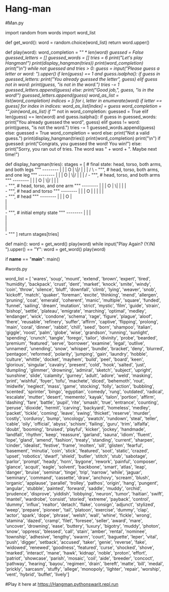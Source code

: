 # Hang-man

#Man.py

import random
from words import word_list


def get_word():
    word = random.choice(word_list)
    return word.upper()


def play(word):
    word_completion = "_" * len(word)
    guessed = False
    guessed_letters = []
    guessed_words = []
    tries = 6
    print("Let's play Hangman!")
    print(display_hangman(tries))
    print(word_completion)
    print("\n")
    while not guessed and tries > 0:
        guess = input("Please guess a letter or word: ").upper()
        if len(guess) == 1 and guess.isalpha():
            if guess in guessed_letters:
                print("You already guessed the letter", guess)
            elif guess not in word:
                print(guess, "is not in the word.")
                tries -= 1
                guessed_letters.append(guess)
            else:
                print("Good job,", guess, "is in the word!")
                guessed_letters.append(guess)
                word_as_list = list(word_completion)
                indices = [i for i, letter in enumerate(word) if letter == guess]
                for index in indices:
                    word_as_list[index] = guess
                word_completion = "".join(word_as_list)
                if "_" not in word_completion:
                    guessed = True
        elif len(guess) == len(word) and guess.isalpha():
            if guess in guessed_words:
                print("You already guessed the word", guess)
            elif guess != word:
                print(guess, "is not the word.")
                tries -= 1
                guessed_words.append(guess)
            else:
                guessed = True
                word_completion = word
        else:
            print("Not a valid guess.")
        print(display_hangman(tries))
        print(word_completion)
        print("\n")
    if guessed:
        print("Congrats, you guessed the word! You win!")
    else:
        print("Sorry, you ran out of tries. The word was " + word + ". Maybe next time!")


def display_hangman(tries):
    stages = [  # final state: head, torso, both arms, and both legs
                """
                   --------
                   |      |
                   |      O
                   |     \\|/
                   |      |
                   |     / \\
                   -
                """,
                # head, torso, both arms, and one leg
                """
                   --------
                   |      |
                   |      O
                   |     \\|/
                   |      |
                   |     / 
                   -
                """,
                # head, torso, and both arms
                """
                   --------
                   |      |
                   |      O
                   |     \\|/
                   |      |
                   |      
                   -
                """,
                # head, torso, and one arm
                """
                   --------
                   |      |
                   |      O
                   |     \\|
                   |      |
                   |     
                   -
                """,
                # head and torso
                """
                   --------
                   |      |
                   |      O
                   |      |
                   |      |
                   |     
                   -
                """,
                # head
                """
                   --------
                   |      |
                   |      O
                   |    
                   |      
                   |     
                   -
                """,
                # initial empty state
                """
                   --------
                   |      |
                   |      
                   |    
                   |      
                   |     
                   -
                """
    ]
    return stages[tries]


def main():
    word = get_word()
    play(word)
    while input("Play Again? (Y/N) ").upper() == "Y":
        word = get_word()
        play(word)


if __name__ == "__main__":
    main()
    
    
#words.py

word_list = [
    'wares',
    'soup',
    'mount',
    'extend',
    'brown',
    'expert',
    'tired',
    'humidity',
    'backpack',
    'crust',
    'dent',
    'market',
    'knock',
    'smite',
    'windy',
    'coin',
    'throw',
    'silence',
    'bluff',
    'downfall',
    'climb',
    'lying',
    'weaver',
    'snob',
    'kickoff',
    'match',
    'quaker',
    'foreman',
    'excite',
    'thinking',
    'mend',
    'allergen',
    'pruning',
    'coat',
    'emerald',
    'coherent',
    'manic',
    'multiple',
    'square',
    'funded',
    'funnel',
    'sailing',
    'dream',
    'mutation',
    'strict',
    'mystic',
    'film',
    'guide',
    'strain',
    'bishop',
    'settle',
    'plateau',
    'emigrate',
    'marching',
    'optimal',
    'medley',
    'endanger',
    'wick',
    'condone',
    'schema',
    'rage',
    'figure',
    'plague',
    'aloof',
    'there',
    'reusable',
    'refinery',
    'suffer',
    'affirm',
    'captive',
    'flipping',
    'prolong',
    'main',
    'coral',
    'dinner',
    'rabbit',
    'chill',
    'seed',
    'born',
    'shampoo',
    'italian',
    'giggle',
    'roost',
    'palm',
    'globe',
    'wise',
    'grandson',
    'running',
    'sunlight',
    'spending',
    'crunch',
    'tangle',
    'forego',
    'tailor',
    'divinity',
    'probe',
    'bearded',
    'premium',
    'featured',
    'serve',
    'borrower',
    'examine',
    'legal',
    'outlive',
    'unnamed',
    'unending',
    'snow',
    'whisper',
    'bundle',
    'bracket',
    'deny',
    'blurred',
    'pentagon',
    'reformed',
    'polarity',
    'jumping',
    'gain',
    'laundry',
    'hobble',
    'culture',
    'whittle',
    'docket',
    'mayhem',
    'build',
    'peel',
    'board',
    'keen',
    'glorious',
    'singular',
    'cavalry',
    'present',
    'cold',
    'hook',
    'salted',
    'just',
    'dumpling',
    'glimmer',
    'drowning',
    'admiral',
    'sketch',
    'subject',
    'upright',
    'sunshine',
    'slide',
    'calamity',
    'gurney',
    'adult',
    'adore',
    'weld',
    'masking',
    'print',
    'wishful',
    'foyer',
    'tofu',
    'machete',
    'diced',
    'behemoth',
    'rout',
    'midwife',
    'neglect',
    'mass',
    'game',
    'stocking',
    'folly',
    'action',
    'bubbling',
    'scented',
    'sprinter',
    'bingo',
    'egyptian',
    'comedy',
    'rung',
    'outdated',
    'radical',
    'escalate',
    'mutter',
    'desert',
    'memento',
    'kayak',
    'talon',
    'portion',
    'affirm',
    'dashing',
    'fare',
    'battle',
    'pupil',
    'rite',
    'smash',
    'true',
    'entrance',
    'counting',
    'peruse',
    'dioxide',
    'hermit',
    'carving',
    'backyard',
    'homeless',
    'medley',
    'packet',
    'tickle',
    'coming',
    'leave',
    'swing',
    'thicket',
    'reserve',
    'murder',
    'costly',
    'corduroy',
    'bump',
    'oncology',
    'swatch',
    'rundown',
    'steal',
    'teller',
    'cable',
    'oily',
    'official',
    'abyss',
    'schism',
    'failing',
    'guru',
    'trim',
    'alfalfa',
    'doubt',
    'booming',
    'bruised',
    'playful',
    'kicker',
    'jockey',
    'handmade',
    'landfall',
    'rhythm',
    'keep',
    'reassure',
    'garland',
    'sauna',
    'idiom',
    'fluent',
    'lope',
    'gland',
    'amend',
    'fashion',
    'treaty',
    'standing',
    'current',
    'sharpen',
    'cinder',
    'idealist',
    'festive',
    'frame',
    'molten',
    'sill',
    'glisten',
    'fearful',
    'basement',
    'minutia',
    'coin',
    'stick',
    'featured',
    'soot',
    'static',
    'crazed',
    'upset',
    'robotics',
    'dwarf',
    'shield',
    'butler',
    'stitch',
    'stub',
    'sabotage',
    'parlor',
    'prompt',
    'heady',
    'horn',
    'bygone',
    'rework',
    'painful',
    'composer',
    'glance',
    'acquit',
    'eagle',
    'solvent',
    'backbone',
    'smart',
    'atlas',
    'leap',
    'danger',
    'bruise',
    'seminar',
    'tinge',
    'trip',
    'narrow',
    'while',
    'jaguar',
    'seminary',
    'command',
    'cassette',
    'draw',
    'anchovy',
    'scream',
    'blush',
    'organic',
    'applause',
    'parallel',
    'trolley',
    'pathos',
    'origin',
    'hang',
    'pungent',
    'angular',
    'stubble',
    'painted',
    'forward',
    'saddle',
    'muddy',
    'orchid',
    'prudence',
    'disprove',
    'yiddish',
    'lobbying',
    'neuron',
    'tumor',
    'haitian',
    'swift',
    'mantel',
    'wardrobe',
    'consist',
    'storied',
    'extreme',
    'payback',
    'control',
    'dummy',
    'influx',
    'realtor',
    'detach',
    'flake',
    'consign',
    'adjunct',
    'stylized',
    'weep',
    'prepare',
    'pioneer',
    'tail',
    'platoon',
    'exercise',
    'dummy',
    'clap',
    'actor',
    'spark',
    'dope',
    'phrase',
    'welsh',
    'wall',
    'whine',
    'fickle',
    'wrong',
    'stamina',
    'dazed',
    'cramp',
    'filet',
    'foresee',
    'seller',
    'award',
    'mare',
    'uncover',
    'drowning',
    'ease',
    'buttery',
    'luxury',
    'bigotry',
    'muddy',
    'photon',
    'snow',
    'oppress',
    'blessed',
    'call',
    'stain',
    'amber',
    'rental',
    'nominee',
    'township',
    'adhesive',
    'lengthy',
    'swarm',
    'court',
    'baguette',
    'leper',
    'vital',
    'push',
    'digger',
    'setback',
    'accused',
    'taker',
    'genie',
    'reverse',
    'fake',
    'widowed',
    'renewed',
    'goodness',
    'featured',
    'curse',
    'shocked',
    'shove',
    'marked',
    'interact',
    'mane',
    'hawk',
    'kidnap',
    'noble',
    'proton',
    'effort',
    'patriot',
    'showcase',
    'parish',
    'mosaic',
    'coil',
    'aide',
    'breeder',
    'concoct',
    'pathway',
    'hearing',
    'bayou',
    'regimen',
    'drain',
    'bereft',
    'matte',
    'bill',
    'medal',
    'prickly',
    'sarcasm',
    'stuffy',
    'allege',
    'monopoly',
    'lighter',
    'repair',
    'worship',
    'vent',
    'hybrid',
    'buffet',
    'lively']


#Play it here at https://Hangman.pythonswarit.repl.run
